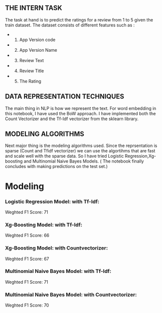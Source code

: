 
## THE INTERN TASK

The task at hand is to predict the ratings for a review from 1 to 5 given the train dataset. The dataset consists of different features such as :

- 1. App Version code
- 2. App Version Name
- 3. Review Text
- 4. Review Title
- 5. The Rating

## DATA REPRESENTATION TECHNIQUES

The main thing in NLP is how we represent the text. For word embedding in this notebook, I have used the BoW approach. I have implemented both the Count Vectorizer and the Tf-Idf vectorizer from the sklearn library.

## MODELING ALGORITHMS

Next major thing is the modeling algorithms used. Since the reprsentation is sparse (Count and Tfidf vectorizer) we can use the algortihms that are fast and scale well with the sparse data. So I have tried Logistic Regression,Xg-boosting and Multinomial Naive Bayes Models. ( The notebook finally concludes with making predictions on the test set.)

# Modeling

### Logistic Regression Model: with Tf-Idf:

Weghted F1 Score: 71

### Xg-Boosting Model: with Tf-Idf:

Weghted F1 Score: 66

### Xg-Boosting Model: with Countvectorizer:

Weghted F1 Score: 67

### Multinomial Naive Bayes Model: with Tf-Idf:

Weghted F1 Score: 71

### Multinomial Naive Bayes Model: with Countvectorizer:

Weghted F1 Score: 70
